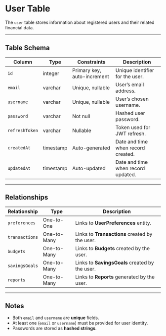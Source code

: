# User Table

The `user` table stores information about registered users and their related financial data.

---

## Table Schema

| Column         | Type      | Constraints                 | Description                        |
| -------------- | --------- | --------------------------- | ---------------------------------- |
| `id`           | integer   | Primary key, auto-increment | Unique identifier for the user.    |
| `email`        | varchar   | Unique, nullable            | User’s email address.              |
| `username`     | varchar   | Unique, nullable            | User’s chosen username.            |
| `password`     | varchar   | Not null                    | Hashed user password.              |
| `refreshToken` | varchar   | Nullable                    | Token used for JWT refresh.        |
| `createdAt`    | timestamp | Auto-generated              | Date and time when record created. |
| `updatedAt`    | timestamp | Auto-updated                | Date and time when record updated. |

---

## Relationships

| Relationship   | Type        | Description                                    |
| -------------- | ----------- | ---------------------------------------------- |
| `preferences`  | One-to-One  | Links to **UserPreferences** entity.           |
| `transactions` | One-to-Many | Links to **Transactions** created by the user. |
| `budgets`      | One-to-Many | Links to **Budgets** created by the user.      |
| `savingsGoals` | One-to-Many | Links to **SavingsGoals** created by the user. |
| `reports`      | One-to-Many | Links to **Reports** generated by the user.    |

---

## Notes

- Both `email` and `username` are **unique** fields.
- At least one (`email` or `username`) must be provided for user identity.
- Passwords are stored as **hashed strings**.
